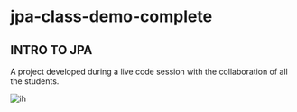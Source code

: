 # jpa-class-demo-complete

## INTRO TO JPA



A project developed during a live code session with the collaboration of all the students.

![ih](https://blogimage.vantagecircle.com/vcblogimages/2020/08/teamwork-and-team-building.png)

